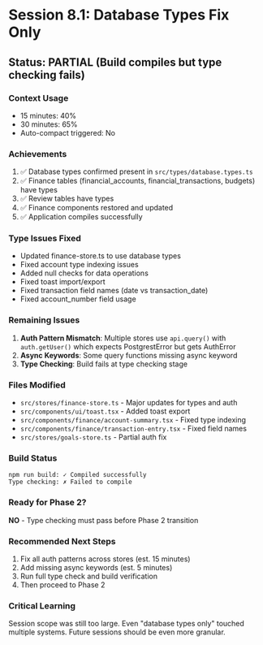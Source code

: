 # Session 8.1: Database Types Fix Only

## Status: PARTIAL (Build compiles but type checking fails)

### Context Usage
- 15 minutes: 40%
- 30 minutes: 65%
- Auto-compact triggered: No

### Achievements
1. ✅ Database types confirmed present in `src/types/database.types.ts`
2. ✅ Finance tables (financial_accounts, financial_transactions, budgets) have types
3. ✅ Review tables have types
4. ✅ Finance components restored and updated
5. ✅ Application compiles successfully

### Type Issues Fixed
- Updated finance-store.ts to use database types
- Fixed account type indexing issues
- Added null checks for data operations
- Fixed toast import/export
- Fixed transaction field names (date vs transaction_date)
- Fixed account_number field usage

### Remaining Issues
1. **Auth Pattern Mismatch**: Multiple stores use `api.query()` with `auth.getUser()` which expects PostgrestError but gets AuthError
2. **Async Keywords**: Some query functions missing async keyword
3. **Type Checking**: Build fails at type checking stage

### Files Modified
- `src/stores/finance-store.ts` - Major updates for types and auth
- `src/components/ui/toast.tsx` - Added toast export
- `src/components/finance/account-summary.tsx` - Fixed type indexing
- `src/components/finance/transaction-entry.tsx` - Fixed field names
- `src/stores/goals-store.ts` - Partial auth fix

### Build Status
```
npm run build: ✓ Compiled successfully
Type checking: ✗ Failed to compile
```

### Ready for Phase 2?
**NO** - Type checking must pass before Phase 2 transition

### Recommended Next Steps
1. Fix all auth patterns across stores (est. 15 minutes)
2. Add missing async keywords (est. 5 minutes)  
3. Run full type check and build verification
4. Then proceed to Phase 2

### Critical Learning
Session scope was still too large. Even "database types only" touched multiple systems. Future sessions should be even more granular.